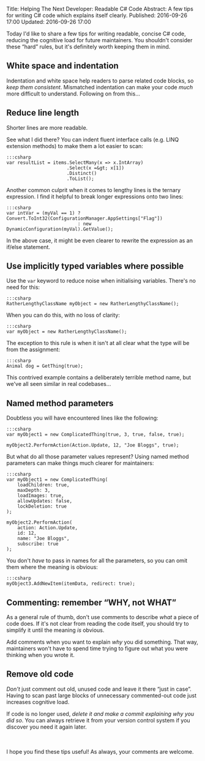 Title: Helping The Next Developer: Readable C# Code
Abstract: A few tips for writing C# code which explains itself clearly. 
Published: 2016-09-26 17:00
Updated: 2016-09-26 17:00

Today I'd like to share a few tips for writing readable, concise C# code, reducing the cognitive load for future maintainers. You shouldn't consider these “hard” rules, but it's definitely worth keeping them in mind.

## White space and indentation

Indentation and white space help readers to parse related code blocks, so *keep them consistent*. Mismatched indentation can make your code *much* more difficult to understand. Following on from this…

## Reduce line length

Shorter lines are more readable.

See what I did there? You can indent fluent interface calls (e.g. LINQ extension methods) to make them a lot easier to scan:

    :::csharp
    var resultList = items.SelectMany(x => x.IntArray)
                          .Select(x =&gt; x[1])
                          .Distinct()
                          .ToList();

Another common culprit when it comes to lengthy lines is the ternary expression. I find it helpful to break longer expressions onto two lines:

    :::csharp
    var intVar = (myVal == 1) ? Convert.ToInt32(ConfigurationManager.AppSettings["Flag"])
                              : new DynamicConfiguration(myVal).GetValue();

In the above case, it might be even clearer to rewrite the expression as an if/else statement.

## Use implicitly typed variables where possible

Use the `var` keyword to reduce noise when initialising variables. There's no need for this:

    :::csharp
    RatherLengthyClassName myObject = new RatherLengthyClassName();

When you can do this, with no loss of clarity:

    :::csharp
    var myObject = new RatherLengthyClassName();

The exception to this rule is when it isn't at all clear what the type will be from the assignment:

    :::csharp
    Animal dog = GetThing(true);

This contrived example contains a deliberately terrible method name, but we've all seen similar in real codebases…

## Named method parameters

Doubtless you will have encountered lines like the following:

    :::csharp
    var myObject1 = new ComplicatedThing(true, 3, true, false, true);

    myObject2.PerformAction(Action.Update, 12, "Joe Bloggs", true);

But what do all those parameter values represent? Using named method parameters can make things much clearer for maintainers:

    :::csharp
    var myObject1 = new ComplicatedThing(
        loadChildren: true,
        maxDepth: 3,
        loadImages: true,
        allowUpdates: false,
        lockDeletion: true
    );

    myObject2.PerformAction(
        action: Action.Update,
        id: 12,
        name: "Joe Bloggs",
        subscribe: true
    );

You don't *have* to pass in names for all the parameters, so you can omit them where the meaning is obvious:

    :::csharp
    myObject3.AddNewItem(itemData, redirect: true);

## Commenting: remember “WHY, not WHAT”

As a general rule of thumb, don't use comments to describe *what* a piece of code does. If it's not clear from reading the code itself, you should try to simplify it until the meaning *is* obvious.

Add comments when you want to explain *why* you did something. That way, maintainers won't have to spend time trying to figure out what you were thinking when you wrote it.

## Remove old code

*Don't* just comment out old, unused code and leave it there “just in case”. Having to scan past large blocks of unnecessary commented-out code just increases cognitive load.

If code is no longer used, *delete it and make a commit explaining why you did so*. You can always retrieve it from your version control system if you discover you need it again later.

<br><br>
I hope you find these tips useful! As always, your comments are welcome.
